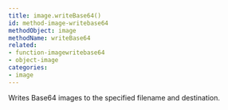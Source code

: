 ```yaml
---
title: image.writeBase64()
id: method-image-writebase64
methodObject: image
methodName: writeBase64
related:
- function-imagewritebase64
- object-image
categories:
- image
---
```


Writes Base64 images to the specified filename and destination.
